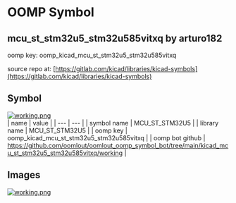 # OOMP Symbol  
## mcu_st_stm32u5_stm32u585vitxq  by arturo182  
  
oomp key: oomp_kicad_mcu_st_stm32u5_stm32u585vitxq  
  
source repo at: [https://gitlab.com/kicad/libraries/kicad-symbols](https://gitlab.com/kicad/libraries/kicad-symbols)  
## Symbol  
  
[![working.png](working_600.png)](working.png)  
| name | value | 
| --- | --- | 
| symbol name | MCU_ST_STM32U5 | 
| library name | MCU_ST_STM32U5 | 
| oomp key | oomp_kicad_mcu_st_stm32u5_stm32u585vitxq | 
| oomp bot github | https://github.com/oomlout/oomlout_oomp_symbol_bot/tree/main/kicad_mcu_st_stm32u5_stm32u585vitxq/working | 
## Images  
  
[![working.png](working_140.png)](working.png)  
